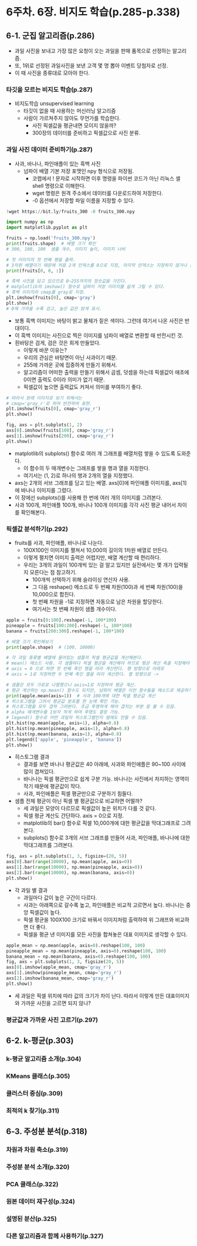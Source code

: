 # 6주차. 6장. 비지도 학습(p.285-p.338)
## 6-1. 군집 알고리즘(p.286)
- 과일 사진을 보내고 가장 많은 요청이 오는 과일을 판매 품목으로 선정하는 알고리즘.
- 또, 1위로 선정된 과일사진을 보낸 고객 몇 명 뽑아 이벤트 당첨자로 선정.
- 이 때 사진을 종류대로 모아야 한다.
### 타깃을 모르는 비지도 학습(p.287)
- 비지도학습 unsupervised learning
  - 타깃이 없을 때 사용하는 머신러닝 알고리즘
  - 사람이 가르쳐주지 않아도 무언가를 학습한다.
      - 사진 픽셀값을 평균내면 모이지 않을까?
      - 300장의 데이터를 준비하고 픽셀값으로 사진 분류.
### 과일 사진 데이터 준비하기(p.287)
- 사과, 바나나, 파인애플이 있는 흑백 사진
  - 넘파이 배열 기본 저장 포맷인 npy 형식으로 저장됨.
    - 코랩에서 ! 문자로 시작하면 이후 명령을 파이썬 코드가 아닌 리눅스 셀shell 명령으로 이해한다.
    - wget 명령은 원격 주소에서 데이터를 다운로드하여 저장한다.
    - -0 옵션에서 저장할 파일 이름을 지정할 수 있다.
```python
!wget https://bit.ly/fruits_300 -0 fruits_300.npy

import numpy as np
import matplotlib.pyplot as plt

fruits = np.load('fruits_300.npy')
print(fruits.shape)  # 배열 크기 확인
# 300, 100, 100  샘플 개수, 이미지 높이, 이미지 너비

# 첫 이미지의 첫 번째 행을 출력.
# 3차원 배열이기 때문에 처음 2개 인덱스를 0으로 지정, 마지막 인덱스는 지정하지 않거나 슬라이싱 연산자로 모두 선택 가능.
print(fruits[0, 0, :])

# 흑백 사진을 담고 있으므로 0~255까지의 정숫값을 가진다.
# matplotlib의 imshow() 함수로 넘파이 저장 이미지를 쉽게 그릴 수 있다.
# 흑백 이미지라 cmap를 gray로 지정.
plt.imshow(fruits[0], cmap='gray')
plt.show()
# 0에 가까울 수록 검고, 높은 값은 밝게 표시.
```
  - 보통 흑백 이미지는 바탕이 밝고 물체가 짙은 색이다. 그런데 여기서 나온 사진은 반대이다.
  - 이 흑백 이미지는 사진으로 찍은 이미지를 넘파이 배열로 변환할 때 반전시킨 것.
  - 흰바탕은 검게, 검은 것은 희게 만들었다.
    - 이렇게 바꾼 이유는?
    - 우리의 관심은 바탕면이 아닌 사과이기 때문.
    - 255에 가까운 곳에 집중하게 만들기 위해서.
    - 알고리즘이 어떠한 출력을 만들기 위해서 곱셈, 덧셈을 하는데 픽셀값이 애초에 0이면 출력도 0이라 의미가 없기 때문.
    - 픽셀값이 높으면 출력값도 커져서 의미를 부여하기 좋다.
```python
# 따라서 원래 이미지로 보기 위해서는
# cmap='gray_r'로 하여 반전하여 표현.
plt.imshow(fruits[0], cmap='gray_r')
plt.show()

fig, axs = plt.subplots(1, 2)
axs[0].imshow(fruits[100], cmap='gray_r')
axs[1].imshow(fruits[200], cmap='gray_r')
plt.show()
```
  - matplotlib의 subplots() 함수로 여러 개 그래프를 배열처럼 쌓을 수 있도록 도와준다.
    - 이 함수의 두 매개변수는 그래프를 쌓을 행과 열을 지정한다.
    - 여기서는 (1, 2)로 하나의 행과 2개의 열을 지정했다.
  - axs는 2개의 서브 그래프를 담고 있는 배열. axs[0]에 파인애플 이미지를, axs[1]에 바나나 이미지를 그렸다.
  - 이 장에선 subplots()를 사용해 한 번에 여러 개의 이미지를 그려본다.
  - 사과 100개, 파인애플 100개, 바나나 100개 이미지를  각각 사진 평균 내어서 차이를 확인해본다.

### 픽셀값 분석하기(p.292)
- fruits를 사과, 파인애플, 바나나로 나눈다.
  - 100X100인 이미지를 펼쳐서 10,000의 길이의 1차원 배열로 만든다.
  - 이렇게 펼치면 이미지 출력은 어렵지만, 배열 계산할 때 편리하다.
  - 우리는 3개의 과일이 100개씩 있는 걸 알고 있지만 실전에서는 몇 개가 입력될지 모른다는 점 참고하기.
    - 100개씩 선택하기 위해 슬라이싱 연산자 사용.
    - 그 다음 reshape() 메소드로 두 번째 차원(100)과 세 번째 차원(100)을 10,000으로 합친다.
    - 첫 번째 차원을 -1로 지정하면 자동으로 남은 차원을 할당한다.
    - 여기서는 첫 번째 차원이 샘플 개수이다.
```python
apple = fruits[0:100].reshape(-1, 100*100)
pineapple = fruits[100:200].reshape(-1, 100*100)
banana = fruits[200:300].reshape(-1, 100*100)

# 배열 크기 확인해보기
print(apple.shape)  # (100, 10000)

# 각 과일 종류별 배열에 들어있는 샘플의 픽셀 평균값을 계산해본다.
# mean() 메소드 사용. 각 샘플마다 픽셀 평균을 계산해야 하므로 평균 계산 축을 지정해야 한다.
# axis = 0 으로 하면 첫 번째 축인 행을 따라 계산한다. 행 방향으로 아래로
# axis = 1로 지정하면 두 번째 축인 열을 따라 계산한다. 열 방향으로 ->

# 샘플은 모두 가로로 나열했으니 axis=1로 지정하여 평균 계산.
# 평균 계산하는 np.mean() 함수도 되지만, 넘파이 배열은 이런 함수들을 메소드로 제공하기도 한다.
print(apple.mean(axis=1))  # 사과 100개에 대한 픽셀 평균값 계산
# 히스토그램을 그려서 평균값 분포를 한 눈에 확인 가능.
# 히스토그램을 모두 겹쳐 그려본다. 조금 투명하게 해야 겹치는 부분 잘 볼 수 있음.
# alpha 매개변수를 1보자 작게 하여 투명도 결정 가능.
# legend() 함수로 어떤 과일의 히스토그램인지 범례도 만들 수 있음.
plt.hist(np.mean(apple, axis=1), alpha=0.8)
plt.hist(np.mean(pineapple, axis=1), alpha=0.8)
plt.hist(np.mean(banana, axis=1), alpha=0.8)
plt.legend(['apple', 'pineapple', 'banana'])
plt.show()
```
- 히스토그램 결과
  - 결과를 보면 바나나 평균값은 40 아래에, 사과와 파인애플은 90~100 사이에 많이 겹쳐있다.
  - 바나나는 픽셀 평균만으로 쉽게 구분 가능. 바나나는 사진에서 차지하는 영역이 작기 때문에 평균값이 작다.
  - 사과, 파인애플은 픽셀 평균만으로 구분하기 힘들다.
- 샘플 전체 평균이 아닌 픽셀 별 평균값으로 비교하면 어떨까?
  - 세 과일은 모양이 다르므로 픽셀값이 높은 위치가 다를 것 같다.
  - 픽셀 평균 계산도 간단하다. axis = 0으로 지정.
  - matplotlib의 bar() 함수로 픽셀 10,000개에 대한 평균값을 막대그래프로 그려본다.
  - subplots() 함수로 3개의 서브 그래프를 만들어 사과, 파인애플, 바나나에 대한 막대그래프를 그려본다.
```python
fig, axs = plt.subplots(1, 3, figsize=(20, 5))
axs[0].bar(range(10000), np.mean(apple, axis=0))
axs[1].bar(range(10000), np.mean(pineapple, axis=0))
axs[2].bar(range(10000), np.mean(banana, axis=0))
plt.show()
```
- 각 과일 별 결과
  - 과일마다 값이 높은 구간이 다르다.
  - 사과는 아래쪽으로 갈수록 높고, 파인애플은 비교적 고르면서 높다. 바나나는 중앙 픽셀값이 높다.
  - 픽셀 평균을 100X100 크기로 바꿔서 이미지처럼 출력하여 위 그래프와 비교하면 더 좋다.
  - 픽셀을 평균 낸 이미지를 모든 사진을 합쳐놓은 대표 이미지로 생각할 수 있다.
```python
apple_mean = np.mean(apple, axis=0).reshape(100, 100)
pineapple_mean = np.mean(pineapple, axis=0).reshape(100, 100)
banana_mean = np.mean(banana, axis=0).reshape(100, 100)
fig, axs = plt.subplots(1, 3, figsize(20, 5))
axs[0].imshow(apple_mean, cmap='gray_r')
axs[1].imshow(pineapple_mean, cmap='gray_r')
axs[2].imshow(banana_mean, cmap='gray_r')
plt.show()
```
- 세 과일은 픽셀 위치에 따라 값의 크기가 차이 난다. 따라서 이렇게 만든 대표이미지와 가까운 사진을 고르면 되지 않나?
### 평균값과 가까운 사진 고르기(p.297)

## 6-2. k-평균(p.303)
### k-평균 알고리즘 소개(p.304)
### KMeans 클래스(p.305)
### 클러스터 중심(p.309)
### 최적의 k 찾기(p.311)

## 6-3. 주성분 분석(p.318)
### 차원과 차원 축소(p.319)
### 주성분 분석 소개(p.320)
### PCA 클래스(p.322)
### 원본 데이터 재구성(p.324)
### 설명된 분산(p.325)
### 다른 알고리즘과 함께 사용하기(p.327)
